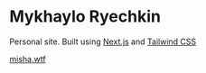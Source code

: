 # Mykhaylo Ryechkin

Personal site. Built using [Next.js](https://nextjs.org/) and [Tailwind CSS](https://www.tailwindcss.com)

[misha.wtf](https://misha.wtf)
